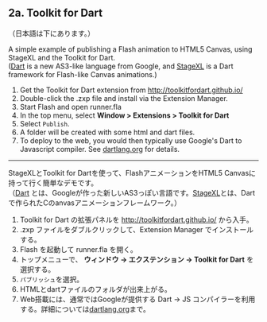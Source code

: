 2a. Toolkit for Dart
----

（日本語は下にあります。）

A simple example of publishing a Flash animation to HTML5 Canvas, using StageXL and the Toolkit for Dart.  
([Dart][1] is a new AS3-like language from Google, and [StageXL][2] is a Dart framework for Flash-like Canvas animations.)

1. Get the Toolkit for Dart extension from http://toolkitfordart.github.io/
1. Double-click the .zxp file and install via the Extension Manager.
2. Start Flash and open runner.fla
3. In the top menu, select **Window > Extensions > Toolkit for Dart**
4. Select `Publish`.
5. A folder will be created with some html and dart files.
6. To deploy to the web, you would then typically use Google's Dart to Javascript compiler. See [dartlang.org][1] for details.

---

StageXLとToolkit for Dartを使って、FlashアニメーションをHTML5 Canvasに持って行く簡単なデモです。  
（[Dart][1] とは、Googleが作った新しいAS3っぽい言語です。[StageXL][2]とは、Dartで作られたCのanvasアニメーションフレームワーク。）


1. Toolkit for Dart の拡張パネルを http://toolkitfordart.github.io/ から入手。
1. .zxp ファイルをダブルクリックして、Extension Manager でインストールする。
2. Flash を起動して runner.fla を開く。
3. トップメニューで、 **ウィンドウ → エクステンション → Toolkit for Dart** を選択する。
4. `パブリッシュ`を選択。
5. HTMLとdartファイルのフォルダが出来上がる。
6. Web搭載には、通常ではGoogleが提供する Dart → JS コンパイラーを利用する。詳細については[dartlang.org][1]まで。

  [1]: https://www.dartlang.org/ "dartlang.org"
  [2]: http://www.stagexl.org/ "stagexl.org"
  